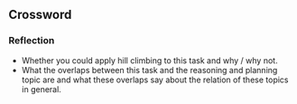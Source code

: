 ## Crossword

### Reflection

- Whether you could apply hill climbing to this task and why / why not.
- What the overlaps between this task and the reasoning and planning topic are and what these overlaps say about the relation of these topics in general.
